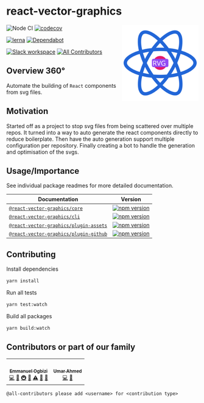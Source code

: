 # react-vector-graphics

<span><img align="right" width="200" height="200" src="./assets/logo.svg" alt="Logo"></span>

![Node CI](https://github.com/tophat/react-vector-graphics/workflows/Node%20CI/badge.svg)
[![codecov](https://codecov.io/gh/tophat/react-vector-graphics/branch/master/graph/badge.svg)](https://codecov.io/gh/tophat/react-vector-graphics)

[![lerna](https://img.shields.io/badge/maintained%20with-lerna-cc00ff.svg)](https://lerna.js.org/)
[![Dependabot](https://flat.badgen.net/dependabot/tophat/yvm?icon=dependabot)](https://app.dependabot.com/accounts/tophat/repos/137530684)

[![Slack workspace](https://slackinvite.dev.tophat.com/badge.svg)](https://opensource.tophat.com/slack)<!-- ALL-CONTRIBUTORS-BADGE:START - Do not remove or modify this section -->
[![All Contributors](https://img.shields.io/badge/all_contributors-2-orange.svg?style=flat-square)](#contributors-)<!-- ALL-CONTRIBUTORS-BADGE:END -->

## Overview 360°

Automate the building of `React` components from svg files.

## Motivation

Started off as a project to stop svg files from being scattered over multiple repos. It turned into a way to auto generate the react components directly to reduce boilerplate. Then have the auto generation support multiple configuration per repository. Finally creating a bot to handle the generation and optimisation of the svgs.

## Usage/Importance 

See individual package readmes for more detailed documentation.

| Documentation                                                                | Version                                                                                                                                                     |
| ---------------------------------------------------------------------------- | ----------------------------------------------------------------------------------------------------------------------------------------------------------- |
| [`@react-vector-graphics/core`](./packages/core/README.md)                   | [![npm version](https://img.shields.io/npm/v/@react-vector-graphics/core.svg)](https://www.npmjs.com/package/@react-vector-graphics/core)                   |
| [`@react-vector-graphics/cli`](./packages/cli/README.md)                     | [![npm version](https://img.shields.io/npm/v/@react-vector-graphics/cli.svg)](https://www.npmjs.com/package/@react-vector-graphics/cli)                     |
| [`@react-vector-graphics/plugin-assets`](./packages/plugin-assets/README.md) | [![npm version](https://img.shields.io/npm/v/@react-vector-graphics/plugin-assets.svg)](https://www.npmjs.com/package/@react-vector-graphics/plugin-assets) |
| [`@react-vector-graphics/plugin-github`](./packages/plugin-github/README.md) | [![npm version](https://img.shields.io/npm/v/@react-vector-graphics/plugin-github.svg)](https://www.npmjs.com/package/@react-vector-graphics/plugin-github) |

## Contributing

Install dependencies

```sh
yarn install
```

Run all tests

```sh
yarn test:watch
```

Build all packages

```sh
yarn build:watch
```

## Contributors or part of our family 

<!-- ALL-CONTRIBUTORS-LIST:START - Do not remove or modify this section -->
<!-- prettier-ignore-start -->
<!-- markdownlint-disable -->
<table>
  <tr>
    <td align="center"><a href="http://emmanuel.ogbizi.com"><img src="https://avatars0.githubusercontent.com/u/2528959?v=4" width="100px;" alt=""/><br /><sub><b>Emmanuel Ogbizi</b></sub></a><br /><a href="https://github.com/tophat/react-vector-graphics/commits?author=iamogbz" title="Code">💻</a> <a href="#ideas-iamogbz" title="Ideas, Planning, & Feedback">🤔</a> <a href="#infra-iamogbz" title="Infrastructure (Hosting, Build-Tools, etc)">🚇</a> <a href="#maintenance-iamogbz" title="Maintenance">🚧</a> <a href="https://github.com/tophat/react-vector-graphics/commits?author=iamogbz" title="Tests">⚠️</a> <a href="#design-iamogbz" title="Design">🎨</a> <a href="https://github.com/tophat/react-vector-graphics/commits?author=iamogbz" title="Documentation">📖</a></td>
    <td align="center"><a href="https://github.com/umar-ahmed"><img src="https://avatars1.githubusercontent.com/u/8302959?v=4" width="100px;" alt=""/><br /><sub><b>Umar Ahmed</b></sub></a><br /><a href="https://github.com/tophat/react-vector-graphics/commits?author=umar-ahmed" title="Code">💻</a> <a href="#ideas-umar-ahmed" title="Ideas, Planning, & Feedback">🤔</a></td>
  </tr>
</table>

<!-- markdownlint-enable -->
<!-- prettier-ignore-end -->

<!-- ALL-CONTRIBUTORS-LIST:END -->

```txt
@all-contributors please add <username> for <contribution type>
```
